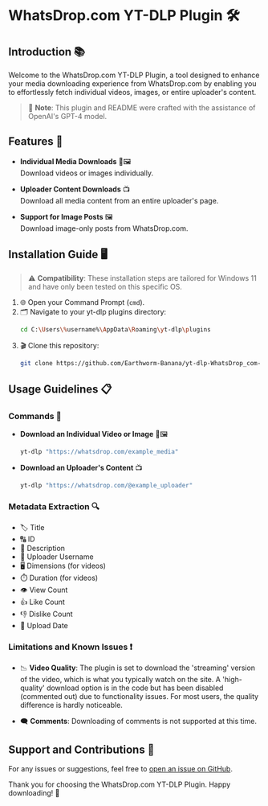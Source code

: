 # WhatsDrop.com YT-DLP Plugin 🛠️

## Introduction 📚

Welcome to the WhatsDrop.com YT-DLP Plugin, a tool designed to enhance your media downloading experience from WhatsDrop.com by enabling you to effortlessly fetch individual videos, images, or entire uploader's content.

> 📝 **Note**: This plugin and README were crafted with the assistance of OpenAI's GPT-4 model.

## Features 🌟

- **Individual Media Downloads** 🎥🖼️  
  Download videos or images individually.
  
- **Uploader Content Downloads** 📺  
  Download all media content from an entire uploader's page.

- **Support for Image Posts** 🖼️  
  Download image-only posts from WhatsDrop.com.

## Installation Guide 🖥️

> ⚠️ **Compatibility**: These installation steps are tailored for Windows 11 and have only been tested on this specific OS.

1. 🌐 Open your Command Prompt (`cmd`).
2. 🗂️ Navigate to your yt-dlp plugins directory:
    ```bash
    cd C:\Users\%username%\AppData\Roaming\yt-dlp\plugins
    ```
3. 🎬 Clone this repository:
    ```bash
    git clone https://github.com/Earthworm-Banana/yt-dlp-WhatsDrop_com-plugin.git
    ```

## Usage Guidelines 📋

### Commands 📜

- **Download an Individual Video or Image** 🎥🖼️  
  ```bash
  yt-dlp "https://whatsdrop.com/example_media"
  ```
  
- **Download an Uploader's Content** 📺  
  ```bash
  yt-dlp "https://whatsdrop.com/@example_uploader"
  ```
  
### Metadata Extraction 🔍

- 🏷️ Title
- 🔠 ID
- 📝 Description
- 🙋 Uploader Username
- 🖥️ Dimensions (for videos)
- ⏱️ Duration (for videos)
- 👁️ View Count
- 👍 Like Count
- 👎 Dislike Count
- 📅 Upload Date

### Limitations and Known Issues ❗

- 📉 **Video Quality**: The plugin is set to download the 'streaming' version of the video, which is what you typically watch on the site. A 'high-quality' download option is in the code but has been disabled (commented out) due to functionality issues. For most users, the quality difference is hardly noticeable.

- 🗨️ **Comments**: Downloading of comments is not supported at this time.

## Support and Contributions 🤝

For any issues or suggestions, feel free to [open an issue on GitHub](https://github.com/Earthworm-Banana/yt-dlp-WhatsDrop_com-plugin/issues).

Thank you for choosing the WhatsDrop.com YT-DLP Plugin. Happy downloading! 🎉